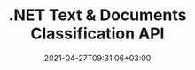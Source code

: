 ---
############################# Static ############################
layout: "product"
date: 2021-04-27T09:31:06+03:00
draft: false

product: "Classification"
product_tag: "classification"
platform: ".NET"
platform_tag: "net"

############################# Head ############################
head_title: "C# .NET Document & Text Classification and Sentiment Analysis API"
head_description: "Document and raw text classification with c# .NET APIs. Categorization with IAB-2 and Documents taxonomies and consumer sentiment analysis with a taxonomy Sentiment."

############################# Header ############################
title: ".NET Text & Documents Classification API"
description: "‎Empower your .NET applications with File & Text Classifier abilities using pre-defined tags or categories within IAB-2, Documents and Sentiment taxonomies."
button:
    enable: true

############################# SubMenu ############################
submenu:
    enable: true
    
    left:
        img_alt: "GroupDocs.Classification for .NET"
        image: "https://www.groupdocs.cloud/templates/groupdocs/images/product-logos/groupdocs-classification-net.png"
        product: "GroupDocs.Classification"
        platform: ".NET"

    middle:
        button:
            # button loop
            - link: "#overview"
              text: "Overview"

            # button loop
            - link: "#features"
              text: "Features"

            # button loop
            - link: "#support"
              text: "Support"

            # button loop
            - link: "https://products.groupdocs.app/classification"
              text: "Live Demo"

            # button loop
            - link: "https://purchase.groupdocs.com/pricing/classification/net"
              text: "Pricing"

    right:
        link_download: "https://downloads.groupdocs.com/classification"
        link_learn: "https://docs.groupdocs.com/classification/net/"
        link_buy: "https://purchase.groupdocs.com"

############################# Overview ############################
overview:
    enable: true
    content: |
      GroupDocs.Classification for .NET is an intuitive C# Netstandard 2.0 API that helps you create powerful text and document classification/categorization applications in C#, ASP.NET, ‎and other .NET-based technologies. API supports four different types of taxonomies and offers advanced document and text classification by using IAB-2 for assigning standardized text categories, Documents taxonomy as developed by Aspose for different document types, or Sentiment (and Sentiment3) for the sentiment analysis. API analyzes text, sentences, even words and supports classifying a variety of industry-standard document formats including PDF, Microsoft Word, OpenDocument, RTF, and TXT. Sentiment analysis (classification) supports English, Chinese, Spanish, and German languages with language auto-detection. API can return positiveness probability which could be used for fine-grained sentiment analysis in C#.  

      GroupDocs.Classification for .NET uses its own document processing/classification engine and does not require any external tools to be installed on the system. It targets .NET platform to develop applications and supports all popular operating systems (Windows, Linux, macOS) where .NET frameworks (including .NET Core) can be installed.
    tabs:
      enable: true
      
      ## TAB ONE ##
      tab_one:
        description: |
          Following is an overview of GroupDocs.Classification for .NET:
      
        right:
          enable: true
          icon: "fab fa-html5"
          title: "Overview"
          content: |
            * Documents classification by path and stream
            * Classify raw text
            * **IAB-2**, **Documents**, **Sentiment**, and **Sentiment3** taxonomies supported
            * Supports multiple document formats
      
      ## TAB TWO ##
      tab_two:
        description: |
          GroupDocs.Classification for .NET [supports a number of popular document formats](https://docs.groupdocs.com/classification/net/supported-document-formats/).

        left:
          enable: true
          table:
            # table loop
            - title: "Microsoft Office"
              content: |
                * **Word**: DOC, DOCX, DOCM, DOT, DOTX, DOTM, RTF‎‎

        right:
          enable: true
          table:
            # table loop
            - title: "Other Formats"
              content: |
                * **Fixed Layout**: PDF
                * **OpenDocument**: ODT, OTT
                * **Text**: TXT

      ## TAB THREE ##
      tab_three:
        description: |
          GroupDocs.Classification for .NET supports following Operating Systems, Frameworks & Package Managers:‎
        
        left:
          enable: true
          table:
            # table loop
            - icon: "fab fa-windows"
              title: "Operating Systems"
              content: |
                * Windows 10 (x64)
                * Windows Desktop (x64)
                * Windows Server (x64)
                * Windows Azure
                * Mac OS X x64 (10.12+)
                * Linux

            # table loop
            - icon: "fas fa-code"
              title: "Supported Frameworks"
              content: |
                * .NET Core 2.0 or later
                * .NET Framework 4.7 or higher

        right:
          enable: true
          table:
            # table loop
            - icon: "fas fa-box"
              title: "Package Manager"
              content: |
                * NuGet

            # table loop
            - icon: "fas fa-tools"
              title: "Development Environments"
              content: |
                * Microsoft Visual Studio
                * Xamarin.Android
                * Xamarin.IOS
                * Xamarin.Mac
                * MonoDevelop

############################# Features ############################
features:
    enable: true
    title: "Advanced Text & Documents Classification API Features"

    feature:
      # feature loop
      - icon: "fas fa-copy"
        content: |
          Classify documents by path using **IAB‑2**, **Documents**, **Sentiment**, or **Sentiment3** taxonomies

      # feature loop
      - icon: "fas fa-eye"
        content: |
          Perform Raw Text Classification with **IAB‑2**, **Documents**, **Sentiment**, or **Sentiment3** taxonomies

      # feature loop
      - icon: "fas fa-bolt"
        content: "Sentiment Classification (Analysis) for English, Chinese, Spanish, and German"
      
      # feature loop
      - icon: "fas fa-file-powerpoint"
        content: "Choose the number of classified results to return"

      # feature loop
      - icon: "fas fa-code"
        content: "Work with PDF, Docs, OpenOffice and Rich Text documents"

      # feature loop
      - icon: "fas fa-cloud"
        content: "100% Working Examples & Demos are Given to Quickly Learn the Supported Features"

      # feature loop
      - icon: "fas fa-remove-format"
        content: "Unlimited Free Technical Support Provided through Product Forums"

    more_feature:
      # more_feature_loop
      - title: "Precise Document Classification"
        content: |
          GroupDocs.Classification API supports classification for a variety of document formats. The below C# code example shows how to classify a PDF file from the current folder with Documents taxonomy by returning 3 best results.

          ```cs
          // Initialize general-purpose classifier (IAB-2, Documents, Sentiment Analysis).
          var classifier = new GroupDocs.Classification.Classifier();

          // Classify pdf file with Documents taxonomy and return the 3 most likely categories.
          var response = classifier.Classify("document.pdf", ".", 3, Taxonomy.Documents);
          Console.WriteLine($"{response.BestClassName}: {response.BestClassProbability}");
          ```
      # more_feature_loop
      - title: "Precise Text Classification"
        content: |
          GroupDocs.Classification API also supports text classification. Text classification can be performed with 4 different taxonomies: IAB-2, Documents, Sentiment, and Sentiment3. The below C# code example shows how to classify text with the default (IAB-2) taxonomy by returning the best result.

          ```cs
          // Initialize general-purpose classifier (IAB-2, Documents, Sentiment Analysis).
          var classifier = new GroupDocs.Classification.Classifier();

          // Classify text with IAB-2 taxonomy and return the the best category.
          var response = classifier.Classify("Classify text using the default IAB-2 taxonomy");
          Console.WriteLine($"{response.BestClassName}: {response.BestClassProbability}");
          ```

      # more_feature_loop
      - title: "Precise Multilingual Sentiment Analysis"
        content: |
          GroupDocs.Classification for .NET allows to perform cross-domain Sentiment Analysis (Classification) in English, Chinese, Spanish, and German. GroupDocs.Classification for .NET will detect the proper language(s) automatically. Sentiment analysis API use cases are illustrated by the following C# code:

          ```cs
          // Initialize cross-domain multilingual sentiment classifier. 
          // SentimentClassifier supports multilingual classification with English, Chinese, Spanish, and German.
          var classifier = new GroupDocs.Classification.SentimentClassifier();

          // Sentiment analysis of the English text.
          var response = classifier.Classify("Experience is simply the name we give our mistakes");
          Console.WriteLine($"{response.BestClassName}: {response.BestClassProbability}");

          // Sentiment analysis of the Chinese text with the same classifier and Sentiment3 (Negative/Neutral/Positive) taxonomy.
          response = classifier.Classify("熟能生巧", taxonomy: Taxonomy.Sentiment3);
          Console.WriteLine($"{response.BestClassName}: {response.BestClassProbability}");
          ```

############################# Support ############################
support:
    enable: true

############################# Solutions ############################
solutions:
    enable: true
    title: "GroupDocs.Classification offers document viewing APIs for other popular development environments"

    solution:
        # solution loop
        - img_alt: "GroupDocs.Classification for Java"
          image: "https://www.groupdocs.cloud/templates/groupdocs/images/product-logos/groupdocs-classification-java.png"
          product: "GroupDocs.Classification"
          platform: "Java"
          link: "/classification/java"

############################# Back to top ###############################
back_to_top:
  enable: true
---